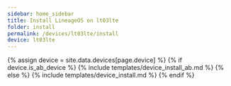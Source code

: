 ```yaml
---
sidebar: home_sidebar
title: Install LineageOS on lt03lte
folder: install
permalink: /devices/lt03lte/install
device: lt03lte
---
```

{% assign device = site.data.devices[page.device] %}
{% if device.is_ab_device %}
{% include templates/device_install_ab.md %}
{% else %}
{% include templates/device_install.md %}
{% endif %}
